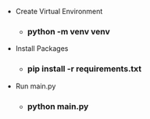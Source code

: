 - Create Virtual Environment
  - ### python -m venv venv
- Install Packages
  - ### pip install -r requirements.txt
- Run main.py
  - ### python main.py
